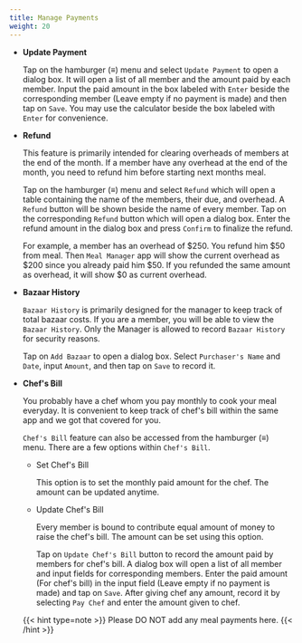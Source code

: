 ```yaml
---
title: Manage Payments
weight: 20
---
```


- **Update Payment**

  Tap on the hamburger (≡) menu and select `Update Payment` to open a dialog box.
  It will open a list of all member and the amount paid by each member.
  Input the paid amount in the box labeled with `Enter` beside the corresponding member (Leave empty if no payment is made) and then tap on `Save`.
  You may use the calculator beside the box labeled with `Enter` for convenience.

- **Refund**

  This feature is primarily intended for clearing overheads of members at the end of the month.
  If a member have any overhead at the end of the month, you need to refund him before starting next months meal.

  Tap on the hamburger (≡) menu and select `Refund` which will open a table containing the name of the members, their due, and overhead.
  A `Refund` button will be shown beside the name of every member.
  Tap on the corresponding `Refund` button which will open a dialog box.
  Enter the refund amount in the dialog box and press `Confirm` to finalize the refund.

  For example, a member has an overhead of $250.
  You refund him $50 from meal.
  Then `Meal Manager` app will show the current overhead as $200 since you already paid him $50.
  If you refunded the same amount as overhead, it will show $0 as current overhead.

- **Bazaar History**

  `Bazaar History` is primarily designed for the manager to keep track of total bazaar costs.
  If you are a member, you will be able to view the `Bazaar History`.
  Only the Manager is allowed to record `Bazaar History` for security reasons.

  Tap on `Add Bazaar` to open a dialog box.
  Select `Purchaser's Name` and `Date`, input `Amount`, and then tap on `Save` to record it.

- **Chef's Bill**

  You probably have a chef whom you pay monthly to cook your meal everyday.
  It is convenient to keep track of chef's bill within the same app and we got that covered for you.

  `Chef's Bill` feature can also be accessed from the hamburger (≡) menu.
  There are a few options within `Chef's Bill`.

  - Set Chef's Bill

    This option is to set the monthly paid amount for the chef.
    The amount can be updated anytime.

  - Update Chef's Bill

    Every member is bound to contribute equal amount of money to raise the chef's bill.
    The amount can be set using this option.

    Tap on `Update Chef's Bill` button to record the amount paid by members for chef's bill.
    A dialog box will open a list of all member and input fields for corresponding members.
    Enter the paid amount (For chef's bill) in the input field (Leave empty if no payment is made) and tap on `Save`.
    After giving chef any amount, record it by selecting `Pay Chef` and enter the amount given to chef.

  {{< hint type=note >}}
  Please DO NOT add any meal payments here.
  {{< /hint >}}

